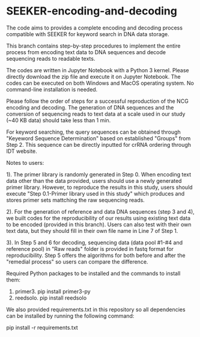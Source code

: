 # SEEKER-encoding-and-decoding
The code aims to provides a complete encoding and decoding process compatible with SEEKER for keyword search in DNA data storage.


  This branch contains step-by-step procedures to implement the entire process from encoding text data to DNA sequences and decode sequencing reads to readable texts.
  
  The codes are written in Jupyter Notebook with a Python 3 kernel. Please directly download the zip file and execute it on Jupyter Notebook. The codes can be executed on both Windows and MacOS operating system. No command-line installation is needed. 
  
  Please follow the order of steps for a successful reproduction of the NCG encoding and decoding. The generation of DNA sequences and the conversion of sequencing reads to text data at a scale used in our study (~40 KB data) should take less than 1 min. 

  For keyword searching, the query sequences can be obtained through "Keyeword Sequence Determination" based on established "Groups" from Step 2. This sequence can be directly inputted for crRNA ordering through IDT website.

  Notes to users:
  
  1). The primer library is randomly generated in Step 0. When encoding text data other than the data provided, users should use a newly generated primer library. However, to reproduce the results in this study, users should execute "Step 0.1-Primer library used in this study" which produces and stores primer sets mattching the raw sequencing reads. 
  
  2). For the generation of reference and data DNA sequences (step 3 and 4), we built codes for the reproducibility of our results using existing text data to be encoded (provided in this branch). Users can also test with their own text data, but they should fill in their own file name in Line 7 of Step 1.
  
  3). In Step 5 and 6 for decoding, sequencing data (data pool #1-#4 and reference pool) in "Raw reads" folder is provided in fastq format for reproducibility. Step 5 offers the algorithms for both before and after the "remedial process" so users can compare the difference. 

Required Python packages to be installed and the commands to install them:
1. primer3.                       pip install primer3-py
2. reedsolo.                      pip install reedsolo

We also provided requirements.txt in this repository so all dependencies can be installed by running the following command:

pip install -r requirements.txt


  

